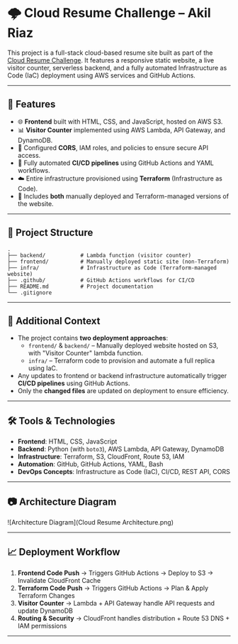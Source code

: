 # 🌩️ Cloud Resume Challenge – Akil Riaz

This project is a full-stack cloud-based resume site built as part of the [Cloud Resume Challenge](https://cloudresumechallenge.dev/). It features a responsive static website, a live visitor counter, serverless backend, and a fully automated Infrastructure as Code (IaC) deployment using AWS services and GitHub Actions.

---

## 🚀 Features

- 🌐 **Frontend** built with HTML, CSS, and JavaScript, hosted on AWS S3.
- 📊 **Visitor Counter** implemented using AWS Lambda, API Gateway, and DynamoDB.
- 🔐 Configured **CORS**, IAM roles, and policies to ensure secure API access.
- 🔁 Fully automated **CI/CD pipelines** using GitHub Actions and YAML workflows.
- ☁️ Entire infrastructure provisioned using **Terraform** (Infrastructure as Code).
- 📂 Includes **both** manually deployed and Terraform-managed versions of the website.

---

## 📁 Project Structure

```
.
├── backend/           # Lambda function (visitor counter)
├── frontend/          # Manually deployed static site (non-Terraform)
├── infra/             # Infrastructure as Code (Terraform-managed website)
├── .github/           # GitHub Actions workflows for CI/CD
├── README.md          # Project documentation
└── .gitignore
```

---

## 🧠 Additional Context

- The project contains **two deployment approaches**:
  - `frontend/` & `backend/` – Manually deployed website hosted on S3, with "Visitor Counter" lambda function.
  - `infra/` – Terraform code to provision and automate a full replica using IaC.
- Any updates to frontend or backend infrastructure automatically trigger **CI/CD pipelines** using GitHub Actions.
- Only the **changed files** are updated on deployment to ensure efficiency.

---

## 🛠️ Tools & Technologies

- **Frontend**: HTML, CSS, JavaScript
- **Backend**: Python (with `boto3`), AWS Lambda, API Gateway, DynamoDB
- **Infrastructure**: Terraform, S3, CloudFront, Route 53, IAM
- **Automation**: GitHub, GitHub Actions, YAML, Bash
- **DevOps Concepts**: Infrastructure as Code (IaC), CI/CD, REST API, CORS

---

## 📷 Architecture Diagram

![Architecture Diagram](Cloud Resume Architecture.png)

---

## 📈 Deployment Workflow

1. **Frontend Code Push** → Triggers GitHub Actions → Deploy to S3 → Invalidate CloudFront Cache
2. **Terraform Code Push** → Triggers GitHub Actions → Plan & Apply Terraform Changes
3. **Visitor Counter** → Lambda + API Gateway handle API requests and update DynamoDB
4. **Routing & Security** → CloudFront handles distribution + Route 53 DNS + IAM permissions

---

